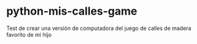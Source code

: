 # python-mis-calles-game
Test de crear una versión de computadora del juego de calles de madera favorito de mi hijo
